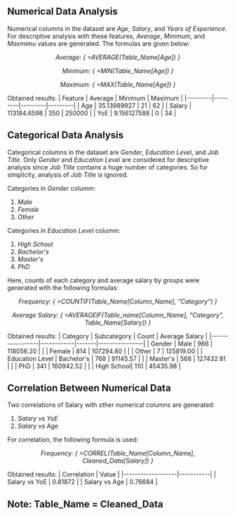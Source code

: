 ## Numerical Data Analysis
Numerical columns in the dataset are *Age*, *Salary*, and *Years of Experience*. For descriptive analysis with these features, *Average*, *Minimum*, and *Maxmimu* values are generated. The formulas are given below:
<p align="center">
    <em>Average: { =AVERAGE(Table_Name[Age]) }</em>
</p>
<p align="center">
    <em>Minimum: { =MIN(Table_Name[Age]) }</em>
</p>
<p align="center">
    <em>Maximum: { =MAX(Table_Name[Age]) }</em>
</p>
Obtained results:
| Feature | Average | Minimum | Maximum |
|---------|---------|---------|---------|
| Age | 35.13989927 | 21 | 62 |
| Salary | 113184.6598 | 350 | 250000 |
| YoE | 9.156127588 | 0 | 34 |

## Categorical Data Analysis
Categorical columns in the dataset are *Gender*, *Education Level*, and *Job Title*. Only *Gender* and *Education Level* are considered for descriptive analysis since *Job Title* contains a huge number of categories. So for simplicity, analysis of *Job Title* is ignored.

Categories in *Gender* columm:
<ol>
    <li><i>Male</i></li>
    <li><i>Female</i></li>
    <li><i>Other</i></li>
</ol>

Categories in *Education Level* columm:
<ol>
    <li><i>High School</i></li>
    <li><i>Bachelor's</i></li>
    <li><i>Master's</i></li>
    <li><i>PhD</i></li>
</ol>

Here, counts of each category and average salary by groups were generated with the following formulas:
<p align="center">
    <em>Frequency: { =COUNTIF(Table_Name[Column_Name], "Category") }</em>
</p>
<p align="center">
    <em>Average Salary: { =AVERAGEIF(Table_name[Column_Name], "Category", Table_Name[Salary]) }</em>
</p>

Obtained results:
| Category        | Subcategory | Count | Average Salary |
|-----------------|------------|-------|----------------|
| Gender          | Male       | 966   | 118056.20      |
|                 | Female     | 814   | 107294.80      |
|                 | Other      | 7     | 125819.00      |
| Education Level | Bachelor's | 768   | 91145.57       |
|                 | Master's   | 568   | 127432.81      |
|                 | PhD        | 341   | 160942.52      |
|                 | High School| 110   | 45435.98       |

## Correlation Between Numerical Data
Two correlations of Salary with other numerical columns are generated:
<ol>
    <li><i>Salary vs YoE</i></li>
    <li><i>Salary vs Age</i></li>
</ol>
For correlation, the following formula is used:
<p align="center">
    <em>Frequency: { =CORREL(Table_Name[Column_Name], Cleaned_Data[Salary]) }</em>
</p>

Obtained results:
| Correlation        | Value      |
|-------------------|-----------|
| Salary vs YoE      | 0.81872   |
| Salary vs Age      | 0.76684   |

## Note: Table_Name = Cleaned_Data